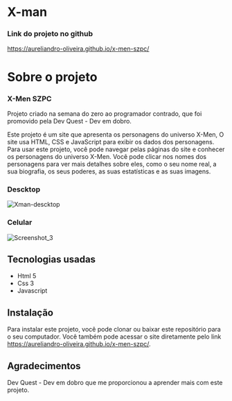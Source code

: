 # X-man
### Link do projeto no github
 https://aureliandro-oliveira.github.io/x-men-szpc/

# Sobre o projeto
### X-Men SZPC
Projeto criado na semana do zero ao programador contrado, que foi promovido pela Dev Quest - Dev em dobro.

Este projeto é um site que apresenta os personagens do universo X-Men, O site usa HTML, CSS e JavaScript para exibir os dados dos personagens.
Para usar este projeto, você pode navegar pelas páginas do site e conhecer os personagens do universo X-Men. Você pode clicar nos nomes dos personagens para ver mais detalhes sobre eles, como o seu nome real, a sua biografia, os seus poderes, as suas estatísticas e as suas imagens. 

### Descktop

 ![Xman-descktop](https://github.com/aureliandro-oliveira/x-men-szpc/assets/140663518/62e0c815-e6a3-48a0-922a-288b76f7258b)
### Celular
 
 ![Screenshot_3](https://github.com/aureliandro-oliveira/x-men-szpc/assets/140663518/21d136b8-e354-4de3-825b-2b94c932e466)


## Tecnologias usadas
 <ul>
    <li>Html 5</li>
    <li>Css 3</li>
    <li>Javascript</li>
 </ul>

## Instalação
Para instalar este projeto, você pode clonar ou baixar este repositório para o seu computador. Você também pode acessar o site diretamente pelo link https://aureliandro-oliveira.github.io/x-men-szpc/.

 ## Agradecimentos
 Dev Quest - Dev em dobro que me proporcionou a aprender mais com este projeto. 


